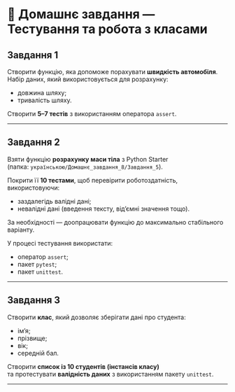 # 🧠 Домашнє завдання — Тестування та робота з класами

## Завдання 1

Створити функцію, яка допоможе порахувати **швидкість автомобіля**.  
Набір даних, який використовується для розрахунку:

- довжина шляху;
- тривалість шляху.

Створити **5–7 тестів** з використанням оператора `assert`.

---

## Завдання 2

Взяти функцію **розрахунку маси тіла** з Python Starter  
(папка: `українською/Домашнє_завдання_8/Завдання_5`).

Покрити її **10 тестами**, щоб перевірити роботоздатність, використовуючи:

- заздалегідь валідні дані;
- невалідні дані (введення тексту, від’ємні значення тощо).

За необхідності — доопрацювати функцію до максимально стабільного варіанту.

У процесі тестування використати:

- оператор `assert`;
- пакет `pytest`;
- пакет `unittest`.

---

## Завдання 3

Створити **клас**, який дозволяє зберігати дані про студента:

- ім’я;
- прізвище;
- вік;
- середній бал.

Створити **список із 10 студентів (інстансів класу)**  
та протестувати **валідність даних** з використанням пакету `unittest`.

---
